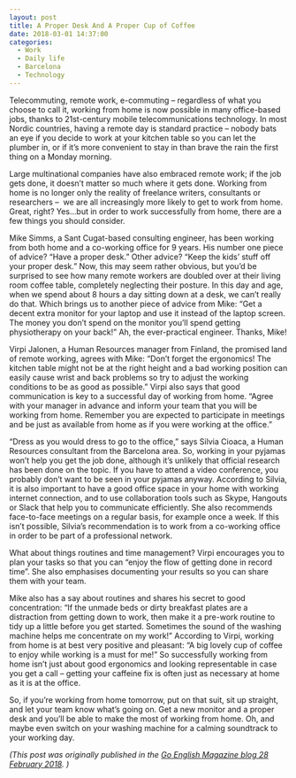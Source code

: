 ```yaml
---
layout: post
title: A Proper Desk And A Proper Cup of Coffee
date: 2018-03-01 14:37:00
categories:
  - Work
  - Daily life
  - Barcelona
  - Technology
---
```


Telecommuting, remote work, e-commuting – regardless of what you choose to call it, working from home is now possible in many office-based jobs, thanks to 21st-century mobile telecommunications technology. In most Nordic countries, having a remote day is standard practice – nobody bats an eye if you decide to work at your kitchen table so you can let the plumber in, or if it’s more convenient to stay in than brave the rain the first thing on a Monday morning.

Large multinational companies have also embraced remote work; if the job gets done, it doesn’t matter so much where it gets done. Working from home is no longer only the reality of freelance writers, consultants or researchers – &nbsp;we are all increasingly more likely to get to work from home. Great, right? Yes…but in order to work successfully from home, there are a few things you should consider.

Mike Simms, a Sant Cugat-based consulting engineer, has been working from both home and a co-working office for 9 years. His number one piece of advice? “Have a proper desk.” Other advice? “Keep the kids’ stuff off your proper desk.” Now, this may seem rather obvious, but you’d be surprised to see how many remote workers are doubled over at their living room coffee table, completely neglecting their posture. In this day and age, when we spend about 8 hours a day sitting down at a desk, we can’t really do that. Which brings us to another piece of advice from Mike: “Get a decent extra monitor for your laptop and use it instead of the laptop screen. The money you don’t spend on the monitor you’ll spend getting physiotherapy on your back!” Ah, the ever-practical engineer. Thanks, Mike!

Virpi Jalonen, a Human Resources manager from Finland, the promised land of remote working, agrees with Mike: “Don’t forget the ergonomics! The kitchen table might not be at the right height and a bad working position can easily cause wrist and back problems so try to adjust the working conditions to be as good as possible.” Virpi also says that good communication is key to a successful day of working from home. “Agree with your manager in advance and inform your team that you will be working from home. Remember you are expected to participate in meetings and be just as available from home as if you were working at the office.”

“Dress as you would dress to go to the office,” says Silvia Cioaca, a Human Resources consultant from the Barcelona area. So, working in your pyjamas won’t help you get the job done, although it’s unlikely that official research has been done on the topic. If you have to attend a video conference, you probably don’t want to be seen in your pyjamas anyway. According to Silvia, it is also important to have a good office space in your home with working internet connection, and to use collaboration tools such as Skype, Hangouts or Slack that help you to communicate efficiently. She also recommends face-to-face meetings on a regular basis, for example once a week. If this isn’t possible, Silvia’s recommendation is to work from a co-working office in order to be part of a professional network.

What about things routines and time management? Virpi encourages you to plan your tasks so that you can “enjoy the flow of getting done in record time”. She also emphasises documenting your results so you can share them with your team.

Mike also has a say about routines and shares his secret to good concentration: “If the unmade beds or dirty breakfast plates are a distraction from getting down to work, then make it a pre-work routine to tidy up a little before you get started. Sometimes the sound of the washing machine helps me concentrate on my work!” According to Virpi, working from home is at best very positive and pleasant: “A big lovely cup of coffee to enjoy while working is a must for me!” So successfully working from home isn’t just about good ergonomics and looking representable in case you get a call – getting your caffeine fix is often just as necessary at home as it is at the office.

So, if you’re working from home tomorrow, put on that suit, sit up straight, and let your team know what’s going on. Get a new monitor and a proper desk and you’ll be able to make the most of working from home. Oh, and maybe even switch on your washing machine for a calming soundtrack to your working day.

*(This post was originally published in the [Go English Magazine blog 28 February 2018](http://goenglishmagazine.es/a-proper-desk-and-a-proper-cup-of-coffee/). )*